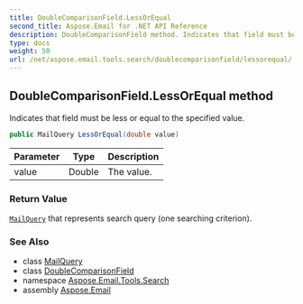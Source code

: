 ```yaml
---
title: DoubleComparisonField.LessOrEqual
second_title: Aspose.Email for .NET API Reference
description: DoubleComparisonField method. Indicates that field must be less or equal to the specified value
type: docs
weight: 50
url: /net/aspose.email.tools.search/doublecomparisonfield/lessorequal/
---
```

## DoubleComparisonField.LessOrEqual method

Indicates that field must be less or equal to the specified value.

```csharp
public MailQuery LessOrEqual(double value)
```

| Parameter | Type | Description |
| --- | --- | --- |
| value | Double | The value. |

### Return Value

[`MailQuery`](../../mailquery/) that represents search query (one searching criterion).

### See Also

* class [MailQuery](../../mailquery/)
* class [DoubleComparisonField](../)
* namespace [Aspose.Email.Tools.Search](../../doublecomparisonfield/)
* assembly [Aspose.Email](../../../)


